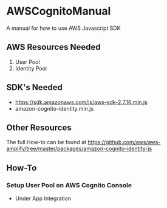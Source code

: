 # AWSCognitoManual
A manual for how to use AWS Javascript SDK

AWS Resources Needed
--------------------
1. User Pool
2. Identity Pool

SDK's Needed
------------
  - https://sdk.amazonaws.com/js/aws-sdk-2.7.16.min.js
  - amazon-cognito-identity.min.js

Other Resources
---------------
The full How-to can be found at https://github.com/aws/aws-amplify/tree/master/packages/amazon-cognito-identity-js

## How-To

### Setup User Pool on AWS Cognito Console
  - Under App Integration
  [](https://github.com/nrao57/AWSCognitoManual/blob/master/userpool.png)
